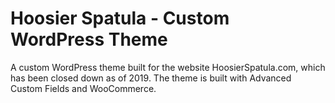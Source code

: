 # Hoosier Spatula - Custom WordPress Theme

A custom WordPress theme built for the website HoosierSpatula.com, which has been closed down as of 2019. The theme is built with Advanced Custom Fields and WooCommerce.

